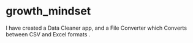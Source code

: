# growth_mindset
I have created a Data Cleaner app, and a File Converter which Converts between CSV and Excel formats .
